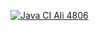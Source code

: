 [![Java CI Ali 4806](https://github.com/alialvi00/Sysc4806/actions/workflows/maven-publish.yml/badge.svg)](https://github.com/alialvi00/Sysc4806/actions/workflows/maven-publish.yml)
